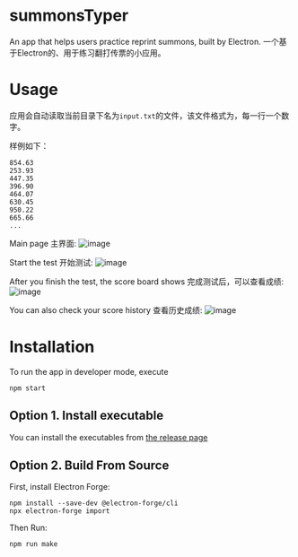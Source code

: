 # summonsTyper
An app that helps users practice reprint summons, built by Electron. 一个基于Electron的、用于练习翻打传票的小应用。

# Usage
应用会自动读取当前目录下名为`input.txt`的文件，该文件格式为，每一行一个数字。

样例如下：
```
854.63
253.93
447.35
396.90
464.07
630.45
950.22
665.66
...
```


Main page 主界面:
![image](https://github.com/epigone707/summonsTyper/assets/62321106/15ec1bd6-39ed-4a8d-b3d5-fee2a7b99fd0)

Start the test 开始测试:
![image](https://github.com/epigone707/summonsTyper/assets/62321106/f995dfca-156a-45c0-96a5-24f96151b74b)

After you finish the test, the score board shows 完成测试后，可以查看成绩:
![image](https://github.com/epigone707/summonsTyper/assets/62321106/45324784-334f-4132-9d57-a70149eb08b8)

You can also check your score history 查看历史成绩:
![image](https://github.com/epigone707/summonsTyper/assets/62321106/8eebe54e-85e3-4cfe-94ee-97e9e05a3abb)


# Installation

To run the app in developer mode, execute
```
npm start
```

## Option 1. Install executable
You can install the executables from [the release page](https://github.com/epigone707/summonsTyper/releases/tag/v1.0)

## Option 2. Build From Source
First, install Electron Forge:
```
npm install --save-dev @electron-forge/cli
npx electron-forge import
```
Then Run:
```
npm run make
```
